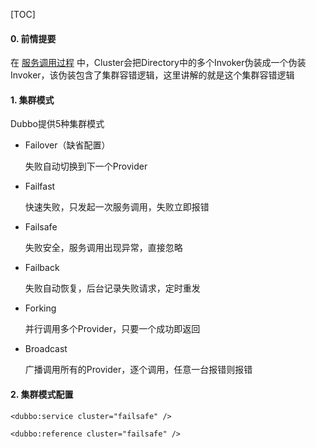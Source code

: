 [TOC]

#### 0. 前情提要

在 [服务调用过程](3.1服务调用过程.md) 中，Cluster会把Directory中的多个Invoker伪装成一个伪装Invoker，该伪装包含了集群容错逻辑，这里讲解的就是这个集群容错逻辑

#### 1. 集群模式

Dubbo提供5种集群模式

* Failover（缺省配置）

  失败自动切换到下一个Provider

* Failfast

  快速失败，只发起一次服务调用，失败立即报错

* Failsafe

  失败安全，服务调用出现异常，直接忽略

* Failback

  失败自动恢复，后台记录失败请求，定时重发

* Forking

  并行调用多个Provider，只要一个成功即返回

* Broadcast

  广播调用所有的Provider，逐个调用，任意一台报错则报错



#### 2. 集群模式配置

```
<dubbo:service cluster="failsafe" />

<dubbo:reference cluster="failsafe" />
```